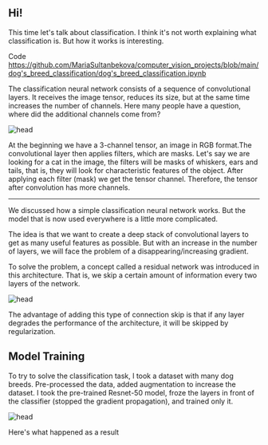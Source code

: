 ## Hi! 
This time let's talk about classification.
I think it's not worth explaining what classification is. But how it works is interesting.

Code https://github.com/MariaSultanbekova/computer_vision_projects/blob/main/dog's_breed_classification/dog's_breed_classification.ipynb

The classification neural network consists of a sequence of convolutional layers. 
It receives the image tensor, reduces its size, but at the same time increases the number of channels.
Here many people have a question, where did the additional channels come from?

![head](https://github.com/MariaSultanbekova/computer_vision_projects/blob/main/dog's_breed_classification/convolution_process.jpg)

At the beginning we have a 3-channel tensor, an image in RGB format.The convolutional layer then applies filters, which are masks.
Let's say we are looking for a cat in the image, the filters will be masks of whiskers, 
ears and tails, that is, they will look for characteristic features of the object. After applying each filter (mask) we get the tensor channel.
Therefore, the tensor after convolution has more channels.

----------------------------------------------------------------------------

We discussed how a simple classification neural network works. But the model that is now used everywhere is a little more complicated.

The idea is that we want to create a deep stack of convolutional layers to get as many useful features as possible. But with an increase in the number of layers, we will face the problem of a disappearing/increasing gradient.

To solve the problem, a concept called a residual network was introduced in this architecture. That is, we skip a certain amount of information every two layers of the network.

![head](https://github.com/MariaSultanbekova/computer_vision_projects/blob/main/dog's_breed_classification/residual_block.png)

The advantage of adding this type of connection skip is that if any layer degrades the performance of the architecture, it will be skipped by regularization.

## Model Training
To try to solve the classification task, I took a dataset with many dog breeds. Pre-processed the data, added augmentation to increase the dataset. 
I took the pre-trained Resnet-50 model, froze the layers in front of the classifier (stopped the gradient propagation), and trained only it.

![head](https://github.com/MariaSultanbekova/computer_vision_projects/blob/main/dog's_breed_classification/dogs_prediction.png)

Here's what happened as a result
